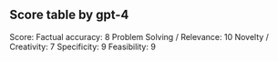 ## Score table by gpt-4
Score: 
Factual accuracy: 8
Problem Solving / Relevance: 10
Novelty / Creativity: 7
Specificity: 9
Feasibility: 9